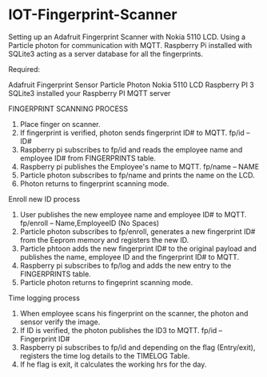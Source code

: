 # IOT-Fingerprint-Scanner
Setting up an Adafruit Fingerprint Scanner with Nokia 5110 LCD. Using a Particle photon for communication with MQTT. Raspberry Pi installed with SQLite3 acting as a server database for all the fingerprints. 

Required:

Adafruit Fingerprint Sensor
Particle Photon
Nokia 5110 LCD
Raspberry PI 3
SQLite3 installed your Raspberry PI
MQTT server


FINGERPRINT SCANNING PROCESS

1. Place finger on scanner.
2. If fingerprint is verified, photon sends fingerprint ID# to MQTT.
fp/id – ID#
3. Raspberry pi subscribes to fp/id and reads the employee name and employee ID# from FINGERPRINTS table.
4. Raspberry pi publishes the Employee's name to MQTT.
fp/name – NAME
5. Particle photon subscribes to fp/name and prints the name on the LCD.
6. Photon returns to fingerprint scanning mode.

Enroll new ID process

1. User publishes the new employee name and employee ID# to MQTT.
fp/enroll – Name,EmployeeID (No Spaces)
2. Particle photon subscribes to fp/enroll, generates a new fingerprint ID# from the Eeprom memory and registers the new ID.
3. Particle phtoon adds the new fingerprint ID# to the original payload and publishes the name, employee ID and the fingerprint ID# to MQTT.
4. Raspberry pi subscribes to fp/log and adds the new entry to the FINGERPRINTS table.
5. Particle photon returns to fingeprint scanning mode.

Time logging process

1. When employee scans his fingerprint on the scanner, the photon and sensor verify the image.
2. If ID is verified, the photon publishes the ID3 to MQTT.
fp/id – Fingerprint ID#
3. Raspberry pi subscribes to fp/id and depending on the flag (Entry/exit), registers the time log details to the TIMELOG Table.
4. If he flag is exit, it calculates the working hrs for the day.
